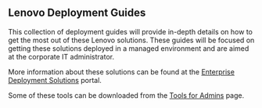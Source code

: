 ## Lenovo Deployment Guides <!-- {docsify-ignore} -->

This collection of deployment guides will provide in-depth details on how to get the most out of these Lenovo solutions.  These guides will be focused on getting these solutions deployed in a managed environment and are aimed at the corporate IT administrator.

More information about these solutions can be found at the [Enterprise Deployment Solutions](https://support.lenovo.com/us/en/solutions/ht104232) portal.

Some of these tools can be downloaded from the [Tools for Admins](https://support.lenovo.com/us/en/solutions/ht037099) page.